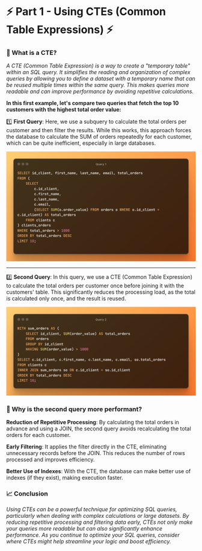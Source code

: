 # ⚡ Part 1 - Using CTEs (Common Table Expressions) ⚡

### 📌 What is a CTE?
*A CTE (Common Table Expression) is a way to create a "temporary table" within an SQL query. It simplifies the reading and organization of complex queries by allowing you to define a dataset with a temporary name that can be reused multiple times within the same query. This makes queries more readable and can improve performance by avoiding repetitive calculations.*

**In this first example, let's compare two queries that fetch the top 10 customers with the highest total order value:**

1️⃣ **First Query**: Here, we use a subquery to calculate the total orders per customer and then filter the results. While this works, this approach forces the database to calculate the SUM of orders repeatedly for each customer, which can be quite inefficient, especially in large databases.

![alt text](<Query-1.png>)
___
2️⃣ **Second Query**: In this query, we use a CTE (Common Table Expression) to calculate the total orders per customer once before joining it with the customers' table. This significantly reduces the processing load, as the total is calculated only once, and the result is reused.

![alt text](<Query-2.png>)

### 🚀 Why is the second query more performant?

**Reduction of Repetitive Processing**: By calculating the total orders in advance and using a JOIN, the second query avoids recalculating the total orders for each customer.

**Early Filtering**: It applies the filter directly in the CTE, eliminating unnecessary records before the JOIN. This reduces the number of rows processed and improves efficiency.

**Better Use of Indexes**: With the CTE, the database can make better use of indexes (if they exist), making execution faster.

### 📈 Conclusion

*Using CTEs can be a powerful technique for optimizing SQL queries, particularly when dealing with complex calculations or large datasets. By reducing repetitive processing and filtering data early, CTEs not only make your queries more readable but can also significantly enhance performance. As you continue to optimize your SQL queries, consider where CTEs might help streamline your logic and boost efficiency.*